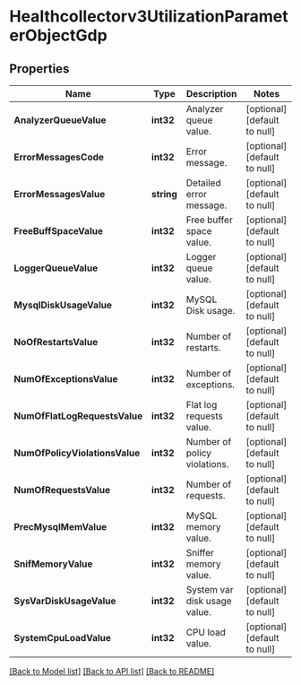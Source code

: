 # Healthcollectorv3UtilizationParameterObjectGdp

## Properties
Name | Type | Description | Notes
------------ | ------------- | ------------- | -------------
**AnalyzerQueueValue** | **int32** | Analyzer queue value. | [optional] [default to null]
**ErrorMessagesCode** | **int32** | Error message. | [optional] [default to null]
**ErrorMessagesValue** | **string** | Detailed error message. | [optional] [default to null]
**FreeBuffSpaceValue** | **int32** | Free buffer space value. | [optional] [default to null]
**LoggerQueueValue** | **int32** | Logger queue value. | [optional] [default to null]
**MysqlDiskUsageValue** | **int32** | MySQL Disk usage. | [optional] [default to null]
**NoOfRestartsValue** | **int32** | Number of restarts. | [optional] [default to null]
**NumOfExceptionsValue** | **int32** | Number of exceptions. | [optional] [default to null]
**NumOfFlatLogRequestsValue** | **int32** | Flat log requests value. | [optional] [default to null]
**NumOfPolicyViolationsValue** | **int32** | Number of policy violations. | [optional] [default to null]
**NumOfRequestsValue** | **int32** | Number of requests. | [optional] [default to null]
**PrecMysqlMemValue** | **int32** | MySQL memory value. | [optional] [default to null]
**SnifMemoryValue** | **int32** | Sniffer memory value. | [optional] [default to null]
**SysVarDiskUsageValue** | **int32** | System var disk usage value. | [optional] [default to null]
**SystemCpuLoadValue** | **int32** | CPU load value. | [optional] [default to null]

[[Back to Model list]](../README.md#documentation-for-models) [[Back to API list]](../README.md#documentation-for-api-endpoints) [[Back to README]](../README.md)

